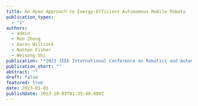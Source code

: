 ```yaml
---
title: An Open Approach to Energy-Efficient Autonomous Mobile Robots
publication_types:
  - "1"
authors:
  - admin
  - Ren Zhong
  - Aaron Willcock
  - Nathan Fisher
  - Weisong Shi
publication: "*2023 IEEE International Conference on Robotics and Automation (ICRA)*"
publication_short: ""
abstract: ""
draft: false
featured: true
date: 2023-01-01
publishDate: 2023-10-03T01:35:40.009Z
---
```

